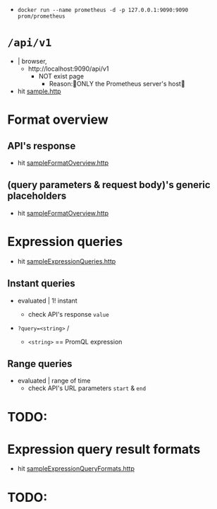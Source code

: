 * `docker run --name prometheus -d -p 127.0.0.1:9090:9090 prom/prometheus`

# `/api/v1`
* | browser,
  * http://localhost:9090/api/v1
    * NOT exist page
      * Reason:🧠ONLY the Prometheus server's host🧠
* hit [sample.http](sample.http)

# Format overview
## API's response
* hit [sampleFormatOverview.http](sampleFormatOverview.http)
## (query parameters & request body)'s generic placeholders
* hit [sampleFormatOverview.http](sampleFormatOverview.http)

# Expression queries
* hit [sampleExpressionQueries.http](sampleExpressionQueries.http)
## Instant queries
* evaluated | 1! instant
  * check API's response `value`

* `?query=<string>` /
  * `<string>` == PromQL expression
## Range queries
* evaluated | range of time
  * check API's URL parameters `start` & `end`

# TODO:

# Expression query result formats
* hit [sampleExpressionQueryFormats.http](sampleExpressionQueryFormats.http)

# TODO:
